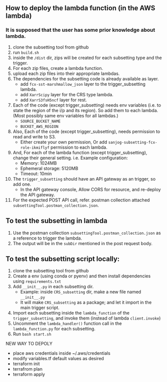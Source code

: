 ## How to deploy the lambda function (in the AWS lambda)
### It is supposed that the user has some prior knowledge about lambda.
1. clone the subsetting tool from github
2. run `build.sh`
3. inside the `/dist` dir, zips will be created for each subsetting type and the trigger.
4. For each zip files, create a lambda function.
5. upload each zip files into their appropriate lambdas.
6. The dependencies for the subsetting code is already available as layer.
   - add `fcx-sst-marshmallow_json` layer to the trigger_subsetting lambda.
   - add `XarrScipy` layer for the CRS type lambda.
   - add `XarrS3fsH5ncf` layer for rest.
7. Each of the code (except trigger_subsetting) needs env variables (i.e. to state the region of the i/p and its region). So add them to each lambda. (Most possibly same env variables for all lambdas.)
   - `SOURCE_BUCKET_NAME`
   - `BUCKET_AWS_REGION`
8. Also, Each of the code (except trigger_subsetting), needs permission to read and write to S3.
   - Either create your own permission, Or add `sanjog-subsetting-fcx-role-ikmiflyf` permission to each lambda.
9. And, For each of the lambda function (except trigger_subsetting), change their general setting. i.e. Example configuration:
   - Memory: 1024MB 
   - Ephemeral storage: 5120MB
   - Timeout: 10min
10. The `trigger_subsetting` should have an API gateway as an trigger, so add one.
      - In the API gateway console, Allow CORS for resource, and re-deploy the API gateway.
11. For the expected POST API call, refer. postman collection attached `subsettingTool.postman_collection.json`.


## To test the subsetting in lambda
1. Use the postman collection `subsettingTool.postman_collection.json` as a reference to trigger the lambda.
2. The output will be in the `subDir` mentioned in the post request body.


## To test the subsetting script locally:
1. clone the subsetting tool from github
2. Create a env (using conda or pyenv) and then install dependencies using `requirements.txt`
3. Add `__init__.py` in each subsetting dir.
   - Example: inside `CRS_subsetting` dir, make a new file named `__init__.py`
   - It will make `CRS_subsetting` as a package; and let it import in the main trigger script.
4. Import each subsetting inside the `lambda_function` of the `trigger_subsetting`, and invoke them (instead of lambda `client.invoke`)
5. Uncomment the `lambda_handler()` function call in the `lambda_function.py` for each subsetting.
6. Run `bash start.sh`


NEW WAY TO DEPOLY

- place aws credentials inside ~/.aws/credentials
- modify variables.tf default values as desired
- terraform init
- terrafrom plan
- terraform apply
